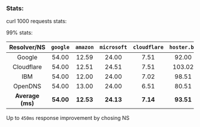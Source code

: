 ### Stats:
curl 1000 requests stats:

99% stats:

**Resolver/NS**|**`google`**|**`amazon`**|**`microsoft`**|**`cloudflare`**|**`hoster.by`**|**`reg.ru`**|**`afraid.org`**
:-----:|:-----:|:-----:|:-----:|:-----:|:-----:|:-----:|:-----:
Google|54.00|12.59|24.00|7.51|92.00|44.00|780.87
Cloudflare|54.00|12.51|24.51|7.51|103.02|44.00|447.57
IBM|54.00|12.00|24.00|7.02|98.51|44.00|172.10
OpenDNS|54.00|13.00|24.00|6.51|80.51|45.02|423.06
**Average (ms)**|**54.00**|**12.53**|**24.13**|**7.14**|**93.51**|**44.26**|**455.90**

Up to `450ms` response improvement by chosing NS
